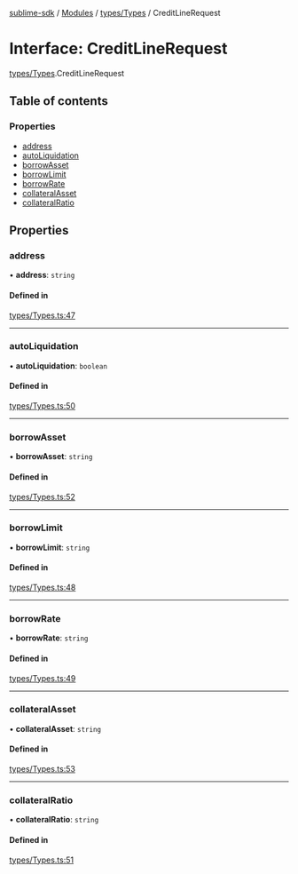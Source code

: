 [sublime-sdk](../README.md) / [Modules](../modules.md) / [types/Types](../modules/types_Types.md) / CreditLineRequest

# Interface: CreditLineRequest

[types/Types](../modules/types_Types.md).CreditLineRequest

## Table of contents

### Properties

- [address](types_Types.CreditLineRequest.md#address)
- [autoLiquidation](types_Types.CreditLineRequest.md#autoliquidation)
- [borrowAsset](types_Types.CreditLineRequest.md#borrowasset)
- [borrowLimit](types_Types.CreditLineRequest.md#borrowlimit)
- [borrowRate](types_Types.CreditLineRequest.md#borrowrate)
- [collateralAsset](types_Types.CreditLineRequest.md#collateralasset)
- [collateralRatio](types_Types.CreditLineRequest.md#collateralratio)

## Properties

### address

• **address**: `string`

#### Defined in

[types/Types.ts:47](https://github.com/sublime-finance/sublime-sdk/blob/7040d02/src/types/Types.ts#L47)

___

### autoLiquidation

• **autoLiquidation**: `boolean`

#### Defined in

[types/Types.ts:50](https://github.com/sublime-finance/sublime-sdk/blob/7040d02/src/types/Types.ts#L50)

___

### borrowAsset

• **borrowAsset**: `string`

#### Defined in

[types/Types.ts:52](https://github.com/sublime-finance/sublime-sdk/blob/7040d02/src/types/Types.ts#L52)

___

### borrowLimit

• **borrowLimit**: `string`

#### Defined in

[types/Types.ts:48](https://github.com/sublime-finance/sublime-sdk/blob/7040d02/src/types/Types.ts#L48)

___

### borrowRate

• **borrowRate**: `string`

#### Defined in

[types/Types.ts:49](https://github.com/sublime-finance/sublime-sdk/blob/7040d02/src/types/Types.ts#L49)

___

### collateralAsset

• **collateralAsset**: `string`

#### Defined in

[types/Types.ts:53](https://github.com/sublime-finance/sublime-sdk/blob/7040d02/src/types/Types.ts#L53)

___

### collateralRatio

• **collateralRatio**: `string`

#### Defined in

[types/Types.ts:51](https://github.com/sublime-finance/sublime-sdk/blob/7040d02/src/types/Types.ts#L51)
